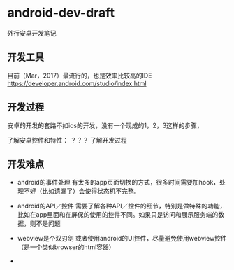 # android-dev-draft
外行安卓开发笔记


## 开发工具

目前（Mar，2017）最流行的，也是效率比较高的IDE https://developer.android.com/studio/index.html


## 开发过程

安卓的开发的套路不如ios的开发，没有一个现成的1，2，3这样的步骤，

了解安卓控件和特性： ？？？
了解开发过程  


## 开发难点

- android的事件处理
有太多的app页面切换的方式，很多时间需要加hook，处理不好（比如遗漏了）会使得状态机不完整。

- android的API／控件
需要了解各种API／控件的细节，特别是做特殊的功能，比如在app里面和在屏保的使用的控件不同。如果只是访问和展示服务端的数据，则不是问题

- webview是个双刃剑
或者使用android的UI控件，尽量避免使用webview控件（是一个类似browser的html容器）

- 

